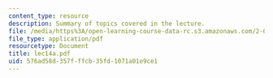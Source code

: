 ```yaml
---
content_type: resource
description: Summary of topics covered in the lecture.
file: /media/https%3A/open-learning-course-data-rc.s3.amazonaws.com/2-002-mechanics-and-materials-ii-spring-2004/576ad58d357fffcb35fd1071a01e9ce1_lec14a.pdf
file_type: application/pdf
resourcetype: Document
title: lec14a.pdf
uid: 576ad58d-357f-ffcb-35fd-1071a01e9ce1
---
```

